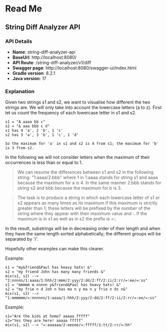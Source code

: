 # Read Me

## String Diff Analyzer API
### API Details
* **Name**: string-diff-analyzer-api
* **BaseUrl**: http://localhost:8080/
* **API Route**: /string-diff-analyzer/v1/diff
* **Swagger page**: http://localhost:8080/swagger-ui/index.html
* **Gradle version**: 8.2.1
* **Java version**: 17
### Explanation
Given two strings s1 and s2, we want to visualise how different the two strings are. We will only
take into account the lowercase letters (a to z). First let us count the frequency of each lowercase
letter in s1 and s2.

    s1 = "A aaaa bb c"
    s2 = "& aaa bbb c d"
    s1 has 4 'a', 2 'b', 1 'c'
    s2 has 3 'a', 3 'b', 1 'c', 1 'd'

    So the maximum for 'a' in s1 and s2 is 4 from s1; the maximum for 'b' is 3 from s2. 

In the following we will not consider letters when the maximum of their occurrences is less than or equal to 1.

>We can resume the differences between s1 and s2 in the following string: "1:aaaa/2:bbb" where 1
in 1:aaaa stands for string s1 and aaaa because the maximum for a is 4. In the same manner
2:bbb stands for string s2 and bbb because the maximum for b is 3.

>The task is to produce a string in which each lowercase letter of s1 or s2 appears as many times as
its maximum if this maximum is strictly greater than 1; these letters will be prefixed by the number
of the string where they appear with their maximum value and :. If the maximum is in s1 as well as
in s2 the prefix is =:.

In the result, substrings will be in decreasing order of their length and when they have the same
length sorted alphabetically; the different groups will be separated by '/'.

Hopefully other examples can make this clearer.

Example:

    s1 = "my&friend&Paul has heavy hats! &"
    s2 = "my friend John has many many friends &"
    mix(s1, s2) --> "2:nnnnn/1:aaaa/1:hhh/2:mmm/2:yyy/2:dd/2:ff/2:ii/2:rr/=:ee/=:ss"
    s1 = "mmmmm m nnnnn y&friend&Paul has heavy hats! &"
    s2 = "my frie n d Joh n has ma n y ma n y frie n ds n&"
    mix(s1, s2) --> "1:mmmmmm/=:nnnnnn/1:aaaa/1:hhh/2:yyy/2:dd/2:ff/2:ii/2:rr/=:ee/=:ss"
Example:    

    s1="Are the kids at home? aaaaa fffff"
    s2="Yes they are here! aaaaa fffff"
    mix(s1, s2) --> "=:aaaaaa/2:eeeee/=:fffff/1:tt/2:rr/=:hh"